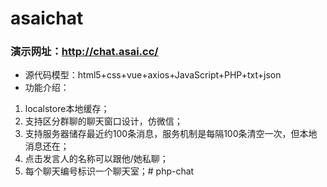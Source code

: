 # asaichat
### 演示网址：http://chat.asai.cc/
- 源代码模型：html5+css+vue+axios+JavaScript+PHP+txt+json
- 功能介绍：
1. localstore本地缓存；
2. 支持区分群聊的聊天窗口设计，仿微信；
3. 支持服务器储存最近约100条消息，服务机制是每隔100条清空一次，但本地消息还在；
4. 点击发言人的名称可以跟他/她私聊；
5. 每个聊天编号标识一个聊天室；# php-chat
